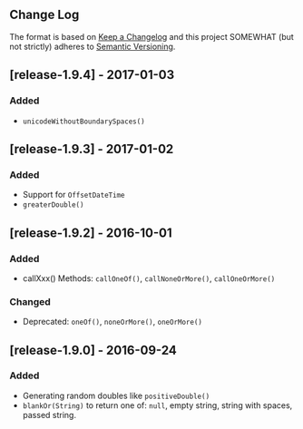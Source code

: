 Change Log
----------

The format is based on [Keep a Changelog](http://keepachangelog.com/) and this project SOMEWHAT (but not strictly) 
adheres to [Semantic Versioning](http://semver.org/).

## [release-1.9.4] - 2017-01-03
### Added
* `unicodeWithoutBoundarySpaces()`

## [release-1.9.3] - 2017-01-02
### Added
* Support for `OffsetDateTime`
* `greaterDouble()`

## [release-1.9.2] - 2016-10-01
### Added
* callXxx() Methods: `callOneOf()`, `callNoneOrMore()`, `callOneOrMore()`
 
### Changed
* Deprecated: `oneOf()`, `noneOrMore()`, `oneOrMore()`

## [release-1.9.0] - 2016-09-24
### Added
* Generating random doubles like `positiveDouble()`
* `blankOr(String)` to return one of: `null`, empty string, string with spaces, passed string.